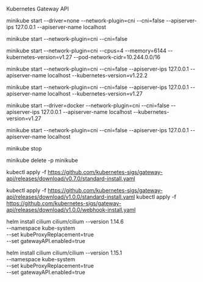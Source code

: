 Kubernetes Gateway API

minikube start --driver=none --network-plugin=cni --cni=false --apiserver-ips 127.0.0.1 --apiserver-name localhost

minikube start --network-plugin=cni --cni=false

minikube start --network-plugin=cni  --cpus=4 --memory=6144 --kubernetes-version=v1.27 --pod-network-cidr=10.244.0.0/16


minikube start --network-plugin=cni --cni=false --apiserver-ips 127.0.0.1 --apiserver-name localhost --kubernetes-version=v1.22.2

minikube start --network-plugin=cni --cni=false --apiserver-ips 127.0.0.1 --apiserver-name localhost --kubernetes-version=v1.27

minikube start --driver=docker --network-plugin=cni --cni=false --apiserver-ips 127.0.0.1 --apiserver-name localhost --kubernetes-version=v1.27

minikube start --network-plugin=cni --cni=false --apiserver-ips 127.0.0.1 --apiserver-name localhost

minikube stop



minikube delete -p minikube

kubectl apply -f https://github.com/kubernetes-sigs/gateway-api/releases/download/v0.7.0/standard-install.yaml

kubectl apply -f https://github.com/kubernetes-sigs/gateway-api/releases/download/v1.0.0/standard-install.yaml
kubectl apply -f https://github.com/kubernetes-sigs/gateway-api/releases/download/v1.0.0/webhook-install.yaml



helm install cilium cilium/cilium --version 1.14.6 \
    --namespace kube-system \
    --set kubeProxyReplacement=true \
    --set gatewayAPI.enabled=true

helm install cilium cilium/cilium --version 1.15.1 \
    --namespace kube-system \
    --set kubeProxyReplacement=true \
    --set gatewayAPI.enabled=true
